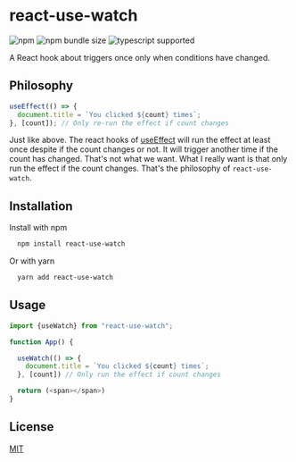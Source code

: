 # react-use-watch
![npm](https://img.shields.io/npm/v/react-use-watch)
![npm bundle size](https://img.shields.io/bundlephobia/minzip/react-use-watch)
![typescript supported](https://img.shields.io/badge/typescript-supported-brightgreen)

A React hook about triggers once only when conditions have changed.

## Philosophy

```javascript
useEffect(() => {
  document.title = `You clicked ${count} times`;
}, [count]); // Only re-run the effect if count changes
```
Just like above. The react hooks of [useEffect](https://reactjs.org/docs/hooks-effect.html) will run the effect at least once despite if the count changes or not. It will trigger another time if the count has changed. That's not what we want. What I really want is that only run the effect if the count changes. That's the philosophy of `react-use-watch`.

## Installation

Install  with npm

```bash
  npm install react-use-watch
```

Or with yarn

```bash
  yarn add react-use-watch
```

## Usage

```javascript
import {useWatch} from "react-use-watch";

function App() {

  useWatch(() => {
    document.title = `You clicked ${count} times`;
  }, [count]) // Only run the effect if count changes

  return (<span></span>)
}
```

## License

[MIT](./LICENSE)
